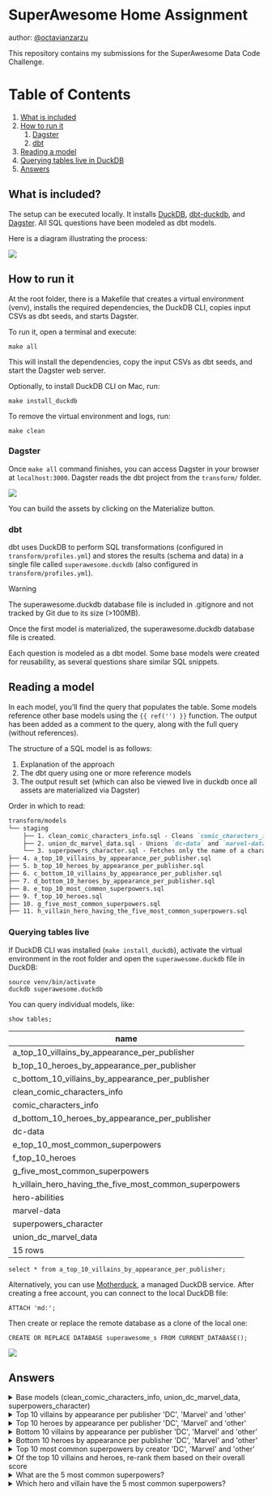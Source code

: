 # SuperAwesome Home Assignment
author: [@octavianzarzu](https://www.linkedin.com/in/octavianz/)

This repository contains my submissions for the SuperAwesome Data Code Challenge.

# Table of Contents
1. [What is included](#what-is-included)
2. [How to run it](#how-to-run-it)
    1. [Dagster](#dagster)
    2. [dbt](#dbt)
3. [Reading a model](#reading-a-model)
4. [Querying tables live in DuckDB](#querying-tables-live)
5. [Answers](#answers)


## What is included?

The setup can be executed locally. It installs [DuckDB](https://duckdb.org/), [dbt-duckdb](https://github.com/duckdb/dbt-duckdb), and [Dagster](https://dagster.io/). All SQL questions have been modeled as dbt models.

Here is a diagram illustrating the process:

![](./images/superawesome-diagram.png)

## How to run it

At the root folder, there is a Makefile that creates a virtual environment (venv), installs the required dependencies, the DuckDB CLI, copies input CSVs as dbt seeds, and starts Dagster.

To run it, open a terminal and execute:

```
make all
```

This will install the dependencies, copy the input CSVs as dbt seeds, and start the Dagster web server.

Optionally, to install DuckDB CLI on Mac, run:

```
make install_duckdb
```

To remove the virtual environment and logs, run:

```
make clean
```

### Dagster

Once `make all` command finishes, you can access Dagster in your browser at `localhost:3000`. Dagster reads the dbt project from the `transform/` folder.

![](./images/superawesome-dagster.png)

You can build the assets by clicking on the Materialize button.

### dbt 

dbt uses DuckDB to perform SQL transformations (configured in `transform/profiles.yml`) and stores the results (schema and data) in a single file called `superawesome.duckdb` (also configured in `transform/profiles.yml`).

> [!WARNING]
> The superawesome.duckdb database file is included in .gitignore and not tracked by Git due to its size (>100MB).

Once the first model is materialized, the superawesome.duckdb database file is created.

Each question is modeled as a dbt model. Some base models were created for reusability, as several questions share similar SQL snippets.

## Reading a model

In each model, you’ll find the query that populates the table. Some models reference other base models using the `{{ ref('') }}` function. The output has been added as a comment to the query, along with the full query (without references).

The structure of a SQL model is as follows:

1.	Explanation of the approach
2.	The dbt query using one or more reference models
3.	The output result set (which can also be viewed live in duckdb once all assets are materialized via Dagster)

Order in which to read: 

```md
transform/models
└── staging
    ├── 1. clean_comic_characters_info.sql - Cleans `comic_characters_info`. Used in Questions a, b, c, d, f
    ├── 2. union_dc_marvel_data.sql - Unions `dc-data` and `marvel-data`. Used in Questions a, b, c, d, e, f
    └── 3. superpowers_character.sql - Fetches only the name of a character and their superpower. Used in Questions e, g, h
├── 4. a_top_10_villains_by_appearance_per_publisher.sql
├── 5. b_top_10_heroes_by_appearance_per_publisher.sql
├── 6. c_bottom_10_villains_by_appearance_per_publisher.sql
├── 7. d_bottom_10_heroes_by_appearance_per_publisher.sql
├── 8. e_top_10_most_common_superpowers.sql
├── 9. f_top_10_heroes.sql
├── 10. g_five_most_common_superpowers.sql
├── 11. h_villain_hero_having_the_five_most_common_superpowers.sql
```


### Querying tables live 

If DuckDB CLI was installed (`make install_duckdb`), activate the virtual environment in the root folder and open the `superawesome.duckdb` file in DuckDB:

```
source venv/bin/activate
duckdb superawesome.duckdb
```

You can query individual models, like:

```
show tables;
```

|                           name                           |
|----------------------------------------------------------|
| a_top_10_villains_by_appearance_per_publisher             |
| b_top_10_heroes_by_appearance_per_publisher               |
| c_bottom_10_villains_by_appearance_per_publisher          |
| clean_comic_characters_info                               |
| comic_characters_info                                     |
| d_bottom_10_heroes_by_appearance_per_publisher            |
| dc-data                                                   |
| e_top_10_most_common_superpowers                          |
| f_top_10_heroes                                           |
| g_five_most_common_superpowers                            |
| h_villain_hero_having_the_five_most_common_superpowers    |
| hero-abilities                                            |
| marvel-data                                               |
| superpowers_character                                     |
| union_dc_marvel_data                                      |
|                           15 rows                        |

```
select * from a_top_10_villains_by_appearance_per_publisher;
```

Alternatively, you can use [Motherduck](https://motherduck.com/), a managed DuckDB service. After creating a free account, you can connect to the local DuckDB file:

```
ATTACH 'md:';
```

Then create or replace the remote database as a clone of the local one:

```
CREATE OR REPLACE DATABASE superawesome_s FROM CURRENT_DATABASE();
```

![](./images/superawesome-motherduck.png)

## Answers

<details><summary>Base models (clean_comic_characters_info, union_dc_marvel_data, superpowers_character) </summary>

### model: [clean_comic_characters_info](./transform/models/staging/clean_comic_characters_info.sql)

1.  The `Alignment` column (good, bad, neutral, and 7 NA values) identifies a character as either a villain (bad) or a hero (good).
2.  There is only one character that is identified as both a villain (bad) and a hero (good):
    
    ```sql
    SELECT name
    FROM comic_characters_info
    GROUP BY name
    HAVING count(distinct alignment) > 1;
    ```
    
    | Name  |
    |-------|
    | Atlas |
    
    However, this character is labeled differently by different publishers:
    
    | Name  | Alignment | Publisher         |
    |-------|-----------|-------------------|
    | Atlas | good      | Marvel Comics     |
    | Atlas | bad       | DC Comics         |
    
    Most questions focus on publisher-specific answers, so this doesn’t pose an issue.

3.  There are duplicate character names, and some characters appear across multiple publishers (e.g., `Atlas` above). Since no question requires attributes from `comic_characters_info` beyond name, alignment, and publisher, we can safely ‘drop’ the remaining features and select only one entry per character, publisher, and alignment.

    ```sql
    SELECT 
        name, 
        alignment, 
        publisher
    FROM comic_characters_info
    QUALIFY row_number() OVER (PARTITION BY name, alignment, publisher) = 1
    ORDER BY name;
    ```

    **718 rows (734 without filtering)**

    Some characters lack publisher information, but this does not affect our analysis.
    
    This subset will act as the base for further analysis.


    ```sql clean_comic_characters_info
    SELECT 
        name, 
        alignment, 
        publisher
    FROM {{ ref('comic_characters_info') }} 
    QUALIFY row_number() OVER (PARTITION BY name, alignment, publisher) = 1
    ORDER BY name
    ```

### model: [union_dc_marvel_data](./transform/models/staging/union_dc_marvel_data.sql)
    
**dc-data table**

1. The name represents a concatenation of the character name and the universe/comic name (in parentheses). We can extract only the first part (before the parentheses) using `split_part`, but there may be cases where the character name contains parentheses as well. Let’s look at those cases:

    ```sql
    SELECT split_part(name, '(', 1) as character_name 
    FROM "dc-data"
    GROUP BY ALL 
    HAVING count(*) > 1;
    ```

    **17 rows returned, of which:**
    
    - 12 have the same alive status (either deceased or alive in both comics they appear in)
    - 5 have a different status (deceased in one comic, alive in another)

    The only noticeable entry is `Krypto`

    ```sql
    SELECT split_part(name, '(', 1) as character_name, name, alive, appearances 
    FROM "dc-data"
    WHERE name like 'Krypto %';
    ```

    | character_name       | name                             | alive              | appearances |
    |----------------------|----------------------------------|--------------------|-------------|
    | Krypto 	           | Krypto (New Earth)	              | Living Characters  | 109         |
    | Krypto the Earth Dog | Krypto the Earth Dog (New Earth) | Living Characters  | 24          |
    | Krypto 	           | Krypto (Clone) (New Earth)       |	Deceased Characters| 1           |

    Even though it’s a clone/duplicate entry, the status is different, so the additional appearance will count toward the total.

    ```sql
    SELECT split_part(name, '(', 1) as character_name, 
       sum(appearances) 
    FROM "marvel-data"
    GROUP BY character_name
    ```

**marvel-data table** 

1. The same analysis can be done as for the `dc-data` file.

2. Character names are lowercase in `marvel-data`, while in `dc-data` and `comic_characters_info` they are capitalized.


    ```sql union_dc_marvel_data
    WITH 
    clean_dc_data AS 
    (
        SELECT 
            split_part(name, ' (', 1) as character_name, 
            sum(appearances) as appearances
        FROM {{ ref('dc-data') }} 
        GROUP BY character_name
    ),
    clean_marvel_data AS 
    (
        SELECT 
            split_part(name, ' (', 1) as character_name, 
            sum(appearances) as appearances
        FROM {{ ref('marvel-data') }} 
        GROUP BY character_name
    )
    SELECT 'DC Comics' as publisher, character_name, appearances
    FROM clean_dc_data
    UNION 
    SELECT 'Marvel Comics' as publisher, character_name, appearances
    FROM clean_marvel_data
    ```

### model: [superpowers_character](./transform/models/staging/superpowers_character.sql)

1. Cleans up the character name.
    
    ```sql
    SELECT 
        split_part(name, ' (', 1) as name, 
        superpowers
    FROM {{ ref('hero-abilities') }}
    ```

</details>

<details><summary>Top 10 villains by appearance per publisher 'DC', 'Marvel' and 'other'</summary>

### model: [a_top_10_villains_by_appearance_per_publisher](./transform/models/a_top_10_villains_by_appearance_per_publisher.sql)

1. Starting from the [clean_comic_characters_info](./transform/models/staging/clean_comic_characters_info.sql) model, and joining with the appearance data from the [dc-data and marvel-data union](./transform/models/staging/union_dc_marvel_data.sql).

2. Filter only the top 10 villains by appearances per publisher using the `QUALIFY` clause.

    ```sql
    SELECT 
        ccci.name,
        ccci.publisher,
        dmd.appearances
    FROM {{ ref('clean_comic_characters_info') }} ccci
        INNER JOIN {{ ref('union_dc_marvel_data') }} dmd ON lower(ccci.name) = lower(dmd.character_name) AND ccci.publisher = dmd.publisher
    WHERE ccci.alignment = 'bad'
    QUALIFY ROW_NUMBER() OVER (partition by ccci.publisher order by dmd.appearances desc) <= 10
    ORDER BY publisher asc, appearances desc
    ```

    | Name              | Publisher      | Appearances |
    |-------------------|----------------|-------------|
    | Joker             | DC Comics      | 517         |
    | Swamp Thing       | DC Comics      | 309         |
    | Big Barda         | DC Comics      | 216         |
    | Gorilla Grodd     | DC Comics      | 179         |
    | Bane              | DC Comics      | 157         |
    | Maxima            | DC Comics      | 124         |
    | Granny Goodness   | DC Comics      | 115         |
    | Black Manta       | DC Comics      | 95          |
    | Amazo             | DC Comics      | 71          |
    | Mister Mxyzptlk   | DC Comics      | 64          |
    | Sabretooth        | Marvel Comics  | 382         |
    | Venom             | Marvel Comics  | 371         |
    | Mephisto          | Marvel Comics  | 317         |
    | Thanos            | Marvel Comics  | 317         |
    | Bullseye          | Marvel Comics  | 277         |
    | Mandarin          | Marvel Comics  | 193         |
    | Ultron            | Marvel Comics  | 187         |
    | Sebastian Shaw    | Marvel Comics  | 174         |
    | Hela              | Marvel Comics  | 170         |
    | Dormammu          | Marvel Comics  | 132         |

    > Note: Many rows are filtered out when joining with `clean_comics_character_info` (this can be observed by changing from an INNER JOIN to a FULL OUTER JOIN). While one might perform the analysis based on dc-data and marvel-data only, we cannot determine if a character is good or bad without performing this join.

    Extended query without dbt ref's:

    ```sql 

    WITH clean_comics_character_info AS 
    (
        SELECT 
            name, 
            alignment, 
            publisher,
        FROM comic_characters_info
        QUALIFY row_number() OVER (PARTITION BY name, alignment, publisher) = 1
        ORDER BY name
    ),
    clean_dc_data AS 
    (
        SELECT 
            split_part(name, ' (', 1) as character_name, 
            sum(appearances) as appearances
        FROM "dc-data"
        GROUP BY character_name
    ),
    clean_marvel_data AS 
    (
        SELECT 
            split_part(name, ' (', 1) as character_name, 
            sum(appearances) as appearances
        FROM "marvel-data"
        GROUP BY character_name
    ),
    dc_marvel_data AS 
    (
        SELECT 'DC Comics' as publisher, character_name, appearances
        FROM clean_dc_data
        UNION 
        SELECT 'Marvel Comics' as publisher, character_name, appearances
        FROM clean_marvel_data
    )
    SELECT 
        ccci.name,
        ccci.publisher,
        dmd.appearances
    FROM clean_comics_character_info ccci
        INNER JOIN dc_marvel_data dmd ON lower(ccci.name) = lower(dmd.character_name) AND ccci.publisher = dmd.publisher
    WHERE ccci.alignment = 'bad'
    QUALIFY ROW_NUMBER() OVER (partition by ccci.publisher order by dmd.appearances desc) <= 10
    ORDER BY publisher asc, appearances desc
    ```

</details>


<details><summary>Top 10 heroes by appearance per publisher 'DC', 'Marvel' and 'other'</summary>

### model: [b_top_10_heroes_by_appearance_per_publisher.sql](./transform/models/b_top_10_heroes_by_appearance_per_publisher.sql)

1. Same as above, only replacing the alignment condition to be equal to `Good`.

    ```sql
    SELECT 
        ccci.name,
        ccci.publisher,
        dmd.appearances
    FROM {{ ref('clean_comic_characters_info') }} ccci
        INNER JOIN {{ ref('union_dc_marvel_data') }} dmd ON lower(ccci.name) = lower(dmd.character_name) AND ccci.publisher = dmd.publisher
    WHERE ccci.alignment = 'good'
    QUALIFY ROW_NUMBER() OVER (partition by ccci.publisher order by dmd.appearances desc) <= 10
    ORDER BY publisher asc, appearances desc
    ```

    | Name              | Publisher      | Appearances |
    |-------------------|----------------|-------------|
    | Batman            | DC Comics      | 3093        |
    | Superman          | DC Comics      | 2496        |
    | Wonder Woman      | DC Comics      | 1231        |
    | Aquaman           | DC Comics      | 1121        |
    | Flash             | DC Comics      | 1028        |
    | Alan Scott        | DC Comics      | 969         |
    | Alfred Pennyworth | DC Comics      | 930         |
    | Kyle Rayner       | DC Comics      | 716         |
    | Guy Gardner       | DC Comics      | 593         |
    | John Stewart      | DC Comics      | 549         |
    | Spider-Man        | Marvel Comics  | 4043        |
    | Captain America   | Marvel Comics  | 3362        |
    | Wolverine         | Marvel Comics  | 3062        |
    | Iron Man          | Marvel Comics  | 2966        |
    | Thor              | Marvel Comics  | 2259        |
    | Hulk              | Marvel Comics  | 2019        |
    | Vision            | Marvel Comics  | 1137        |
    | Jean Grey         | Marvel Comics  | 1115        |
    | Emma Frost        | Marvel Comics  | 886         |
    | Luke Cage         | Marvel Comics  | 862         |

</details>


<details><summary>Bottom 10 villains by appearance per publisher 'DC', 'Marvel' and 'other'</summary>

### model: [c_bottom_10_villains_by_appearance_per_publisher.sql](./transform/models/c_bottom_10_villains_by_appearance_per_publisher.sql)

1. Same query as in Question 1, but changing the ordering in the QUALIFY clause from 
`dmd.appearances DESC` to `dmd.appearances ASC`, and updating the ORDER BY in the outer query for readability.

    ```sql
    SELECT 
        ccci.name,
        ccci.publisher,
        dmd.appearances
    FROM {{ ref('clean_comic_characters_info') }} ccci
        INNER JOIN {{ ref('union_dc_marvel_data') }} dmd ON lower(ccci.name) = lower(dmd.character_name) AND ccci.publisher = dmd.publisher
    WHERE ccci.alignment = 'bad'
    QUALIFY ROW_NUMBER() OVER (partition by ccci.publisher order by dmd.appearances asc) <= 10
    ORDER BY publisher asc, appearances asc
    ```

    | Name              | Publisher      | Appearances |
    |-------------------|----------------|-------------|
    | White Canary      | DC Comics      | 6           |
    | Siren             | DC Comics      | 8           |
    | Faora             | DC Comics      | 15          |
    | Parademon         | DC Comics      | 15          |
    | Atlas             | DC Comics      | 16          |
    | Steppenwolf       | DC Comics      | 23          |
    | Trigon            | DC Comics      | 58          |
    | Mister Mxyzptlk   | DC Comics      | 64          |
    | Amazo             | DC Comics      | 71          |
    | Black Manta       | DC Comics      | 95          |
    | Bird-Man          | Marvel Comics  | 1           |
    | Tiger Shark       | Marvel Comics  | 1           |
    | Abomination       | Marvel Comics  | 1           |
    | Hydro-Man         | Marvel Comics  | 1           |
    | Yellow Claw       | Marvel Comics  | 1           |
    | Black Mamba       | Marvel Comics  | 1           |
    | Apocalypse        | Marvel Comics  | 2           |
    | Red Skull         | Marvel Comics  | 2           |
    | Vulture           | Marvel Comics  | 2           |
    | Snake-Eyes        | Marvel Comics  | 3           |

</details>

<details><summary> Bottom 10 heroes by appearance per publisher 'DC', 'Marvel' and 'other'</summary>

### model: [d_bottom_10_heroes_by_appearance_per_publisher.sql](./transform/models/d_bottom_10_heroes_by_appearance_per_publisher.sql)

1. Same query as in Question 2, but changing the ordering in the QUALIFY clause from 
`dmd.appearances DESC` to `dmd.appearances ASC`, and updating the ORDER BY in the outer query for readability.

    ```sql
    SELECT 
        ccci.name,
        ccci.publisher,
        dmd.appearances
    FROM {{ ref('clean_comic_characters_info') }} ccci
        INNER JOIN {{ ref('union_dc_marvel_data') }} dmd ON lower(ccci.name) = lower(dmd.character_name) AND ccci.publisher = dmd.publisher
    WHERE ccci.alignment = 'good'
    QUALIFY ROW_NUMBER() OVER (partition by ccci.publisher order by dmd.appearances asc) <= 10
    ORDER BY publisher asc, appearances asc

    ```

    | Name              | Publisher      | Appearances |
    |-------------------|----------------|-------------|
    | White Canary      | DC Comics      | 6           |
    | Siren             | DC Comics      | 8           |
    | Faora             | DC Comics      | 15          |
    | Parademon         | DC Comics      | 15          |
    | Atlas             | DC Comics      | 16          |
    | Steppenwolf       | DC Comics      | 23          |
    | Trigon            | DC Comics      | 58          |
    | Mister Mxyzptlk   | DC Comics      | 64          |
    | Amazo             | DC Comics      | 71          |
    | Black Manta       | DC Comics      | 95          |
    | Bird-Man          | Marvel Comics  | 1           |
    | Tiger Shark       | Marvel Comics  | 1           |
    | Abomination       | Marvel Comics  | 1           |
    | Hydro-Man         | Marvel Comics  | 1           |
    | Yellow Claw       | Marvel Comics  | 1           |
    | Black Mamba       | Marvel Comics  | 1           |
    | Apocalypse        | Marvel Comics  | 2           |
    | Red Skull         | Marvel Comics  | 2           |
    | Vulture           | Marvel Comics  | 2           |
    | Snake-Eyes        | Marvel Comics  | 3           |

</details>

<details><summary> Top 10 most common superpowers by creator 'DC', 'Marvel' and 'other'</summary>

### model: [e_top_10_most_common_superpowers.sql](./transform/models/e_top_10_most_common_superpowers.sql)

1. Join superpowers with clean_dc_marvel_data (similar to Questions 1, 2, 3, and 4).

    ```sql
    WITH superpowers AS 
    (
    SELECT 
            name,
            superpowers
    FROM {{ ref('superpowers_character') }}
    ),
    dc_marvel_data AS 
    (
        SELECT 
            publisher, 
            character_name
        FROM {{ ref("union_dc_marvel_data")}}
    ),
    publisher_superpowers_join AS
    (
        SELECT 
            sp.name,
            dmd.publisher,
            sp.superpowers
        FROM superpowers sp
            INNER JOIN dc_marvel_data dmd ON lower(sp.name) = lower(dmd.character_name)
    ),
    ..
    ```

2. Convert the `superpowers` column into an array and using UNNEST so each superpower from the array appears on a separate row for each publisher.

    ```sql 
    ,
    publisher_superpowers_join_unnest AS 
    (
    SELECT 
        UNNEST(CAST(superpowers AS VARCHAR[])) as superpower, 
        publisher
    FROM publisher_superpowers_join
    )
    ...
    ```

3. Count how many times each superpower is mentioned per publisher and apply the same QUALIFY clause as in Questions 1-4 to only output the top 10 per publisher.

    ```sql 
    SELECT 
        replace(superpower,'''','') as superpower,
        publisher,
        count(*) as count  
    FROM publisher_superpowers_join_unnest
    GROUP BY superpower, publisher
    QUALIFY ROW_NUMBER() OVER (partition by publisher order by count(*) desc) <= 10
    ORDER BY publisher, count(*) DESC
    ```

**Final query**:

    ```sql 
    WITH superpowers AS 
    (
    SELECT 
            name,
            superpowers
    FROM {{ ref('superpowers_character') }}
    ),
    dc_marvel_data AS 
    (
        SELECT 
            publisher, 
            character_name
        FROM {{ ref("union_dc_marvel_data")}}
    ),
    publisher_superpowers_join AS
    (
        SELECT 
            sp.name,
            dmd.publisher,
            sp.superpowers
        FROM superpowers sp
            INNER JOIN dc_marvel_data dmd ON lower(sp.name) = lower(dmd.character_name)
    ),
    publisher_superpowers_join_unnest AS 
    (
    SELECT 
        UNNEST(CAST(superpowers AS VARCHAR[])) as superpower, 
        publisher
    FROM publisher_superpowers_join
    )
    SELECT 
        replace(superpower,'''','') as superpower,
        publisher,
        count(*) as count  
    FROM publisher_superpowers_join_unnest
    GROUP BY superpower, publisher
    QUALIFY ROW_NUMBER() OVER (partition by publisher order by count(*) desc) <= 10
    ORDER BY publisher, count(*) DESC
    ```

    | Name              | Publisher      | Appearances |
    |-------------------|----------------|-------------|
    | White Canary      | DC Comics      | 6           |
    | Siren             | DC Comics      | 8           |
    | Faora             | DC Comics      | 15          |
    | Parademon         | DC Comics      | 15          |
    | Atlas             | DC Comics      | 16          |
    | Steppenwolf       | DC Comics      | 23          |
    | Trigon            | DC Comics      | 58          |
    | Mister Mxyzptlk   | DC Comics      | 64          |
    | Amazo             | DC Comics      | 71          |
    | Black Manta       | DC Comics      | 95          |
    | Bird-Man          | Marvel Comics  | 1           |
    | Tiger Shark       | Marvel Comics  | 1           |
    | Abomination       | Marvel Comics  | 1           |
    | Hydro-Man         | Marvel Comics  | 1           |
    | Yellow Claw       | Marvel Comics  | 1           |
    | Black Mamba       | Marvel Comics  | 1           |
    | Apocalypse        | Marvel Comics  | 2           |
    | Red Skull         | Marvel Comics  | 2           |
    | Vulture           | Marvel Comics  | 2           |
    | Snake-Eyes        | Marvel Comics  | 3           |

</details>

<details><summary> Of the top 10 villains and heroes, re-rank them based on their overall score</summary>

### model: [f_top_10_heroes.sql](./transform/models/f_top_10_heroes.sql)

1. Let’s start with the result from Questions 1 and 2 and remove the `alignment = 'good'` condition to retrieve both villains and heroes.

    ```sql
    WITH top_10_villains_and_heroes AS 
    (
        SELECT 
            ccci.name,
            ccci.publisher,
            dmd.appearances
        FROM {{ ref('clean_comic_characters_info') }} ccci
            INNER JOIN {{ ref('union_dc_marvel_data') }} dmd ON lower(ccci.name) = lower(dmd.character_name) AND ccci.publisher = dmd.publisher
        QUALIFY ROW_NUMBER() OVER (partition by '' order by dmd.appearances desc) <= 10
        ORDER BY appearances desc
    ),
    ```

2. Now, let’s join the `hero-abilities` table to get the `overall_score`. As we can see, there are duplicate entries for character names since a character may appear in multiple comics. We will calculate the average `overall_score` for each character. 

    > But, we encounter an error! Strings `∞` and `-` are part of the data. Let's use a CASE statement to replace these values: ∞ as 10000 (max value in the dataset is less than 1000) and - as 0. 

    ```sql
    SELECT 
        split_part(name, ' (', 1) as name, 
        AVG(CASE WHEN overall_score = '∞' THEN 10000 WHEN overall_score = '-' THEN 0 ELSE overall_score::INTEGER END) as overall_score
    FROM "hero-abilities"
    GROUP BY ALL;
    ``` 

3. Let's join the two datasets and order by the `overall_score`:

    ```sql
    WITH top_10_villains_and_heroes AS 
    (
        SELECT 
            ccci.name,
            ccci.publisher,
            dmd.appearances
        FROM {{ ref('clean_comic_characters_info') }} ccci
            INNER JOIN {{ ref('union_dc_marvel_data') }} dmd ON lower(ccci.name) = lower(dmd.character_name) AND ccci.publisher = dmd.publisher
        QUALIFY ROW_NUMBER() OVER (partition by '' order by dmd.appearances desc) <= 10
        ORDER BY appearances desc
    ),
    overall_score_by_character AS 
    (
    SELECT 
        split_part(name, ' (', 1) as name, 
        AVG(CASE WHEN overall_score = '∞' THEN 10000 WHEN overall_score = '-' THEN 0 ELSE overall_score::INTEGER END) as overall_score
    FROM {{ ref('hero-abilities')}}
    GROUP BY ALL
    )
    SELECT 
    t10.name,
    t10.publisher,
    t10.appearances,
    osc.overall_score
    FROM top_10_villains_and_heroes t10 
    LEFT JOIN overall_score_by_character osc ON t10.name = osc.name
    ORDER BY overall_score DESC
    ```

    | Name            | Publisher      | Appearances | Overall_score        |
    |-----------------|----------------|-------------|----------------------|
    | Hulk            | Marvel Comics  | 2019        | 32                   |
    | Iron Man        | Marvel Comics  | 2966        | 22.8                 |
    | Wonder Woman    | DC Comics      | 1231        | 19.66666666666668    |
    | Superman        | DC Comics      | 2496        | 17                   |
    | Vision          | Marvel Comics  | 1137        | 13                   |
    | Captain America | Marvel Comics  | 3362        | 9.66666666666666     |
    | Wolverine       | Marvel Comics  | 3062        | 8.5                  |
    | Batman          | DC Comics      | 3093        | 8                    |
    | Spider-Man      | Marvel Comics  | 4043        | 7.66666666666667     |
    | Thor            | Marvel Comics  | 2259        |                      |


    > We have used a `LEFT JOIN` given tha hero-abilities dataset doesn't contain an entry for Thor (only Thor Girl).

</details>


<details><summary> What are the 5 most common superpowers?</summary>

### model: [g_five_most_common_superpowers.sql](./transform/models/g_five_most_common_superpowers.sql)

1. We’ll use the first part of the answer from Question 5 and remove the join with the publisher.

    ```sql
    WITH superpowers AS 
    (
    SELECT 
            name,
            superpowers
    FROM {{ ref('superpowers_character') }}
    ),
    superpowers_unnest AS
    (
    SELECT 
        name,
        UNNEST(CAST(superpowers AS VARCHAR[])) as superpower
    FROM superpowers
    )
    SELECT 
        replace(superpower,'''','') as superpower,
        count(*) as count  
    FROM superpowers_unnest
    GROUP BY superpower
    QUALIFY ROW_NUMBER() OVER (partition by '' order by count(*) desc) <= 5
    ORDER BY count(*) DESC
    ```

    | Superpower      | Count |
    |-----------------|-------|
    | Agility         | 625   |
    | Stamina         | 587   |
    | Super Strength  | 582   |
    | Durability      | 557   |
    | Reflexes        | 483   |

</details>


<details><summary> Which hero and villain have the 5 most common superpowers?</summary>

### model: [h_villain_hero_having_the_five_most_common_superpowers.sql](./transform/models/h_villain_hero_having_the_five_most_common_superpowers.sql)

1. We’ll use the answer from Question 7 and join it back with `hero-abilities` to perform array searching via an INNER JOIN. Lastly, we will filter for characters who have all five of the most common superpowers.

    ```sql
    WITH superpowers AS 
    (
    SELECT 
            name,
            superpowers
    FROM {{ ref('superpowers_character') }}
    ),
    superpowers_unnest AS
    (
    SELECT 
        name,
        UNNEST(CAST(superpowers AS VARCHAR[])) as superpower
    FROM superpowers
    ), top_5_superpowers AS 
    (
    SELECT
        superpower,
        count
    FROM {{ ref("g_five_most_common_superpowers")}}
    )
    SELECT su.name
    FROM superpowers_unnest su 
    INNER JOIN top_5_superpowers t5s ON replace(su.superpower,'''','') = t5s.superpower
    GROUP BY su.name
    HAVING COUNT(*) = 5
    ```

    **199 rows returned.**

    | Name                    |
    |--------------------------|
    | A-Bomb                   |
    | Asura                    |
    | Commander Machia         |
    | Darth Nox                |
    | Devilman                 |
    | Fangtom                  |
    | Goku                     |
    | Hancock                  |
    | Harry Osborn             |
    | Hourman                  |
    | Kenshiro                 |
    | Killow                   |
    | Kisame                   |
    | Kruncha                  |
    | Lady Deadpool            |
    | Laira                    |
    | Life Entity              |
    | Namor                    |
    | Resurrection Spawn       |
    | Skales                   |
    | Spider-Gwen              |
    | The Executioner          |
    | The Great Devourer       |
    | Ultron                   |
    | Volstagg                 |
    | Angela                   |
    | Azrael                   |
    | Brainiac 5               |
    | Captain Britain          |
    | Damien Darhk             |
    | Garmadon                 |
    | Graviton                 |
    | Hogun                    |
    | Hybrid                   |
    | Invincible               |
    | Killian                  |
    | Kylo Ren                 |
    | Lucifer                  |
    | Mario                    |
    | Nadakhan                 |
    | Old King Thor            |
    | Puck                     |
    | Reign                    |
    | Shadow The Hedgehog      |
    | Skaar                    |
    | Stargirl                 |
    | The Keeper               |
    | The One Below All        |
    | Zane                     |
    | Attuma                   |
    | Bloodaxe                 |
    | Buri                     |
    | Chop'rai                 |
    | Cyborg Superman          |
    | Dante                    |
    | Dark Phoenix             |
    | Doctor Occult            |
    | Ghost Rider 2099         |
    | Grid                     |
    | Icon                     |
    | Infernal Hulk            |
    | Killmonger               |
    | Legolas                  |
    | Nagato Uzumaki           |
    | Nightcrawler             |
    | Nomad                    |
    | Samukai                  |
    | Samurai Mech (Stone Army) |
    | The Goon                 |
    | Venompool                |
    | Wesker                   |
    | World Breaker Hulk       |
    | Big Barda                |
    | Black Bolt               |
    | Caesar                   |
    | Captain Soto             |
    | Commander Blunck         |
    | Cull Obsidian            |
    | Death Seed Draken        |
    | Doom Slayer              |
    | Firestorm II             |
    | First Spinjitzu Master   |
    | General Cryptor          |
    | Grand Master Skywalker   |
    | Immortal Hulk            |
    | Iron Baron               |
    | Mongul                   |
    | Ragman                   |
    | Samurai X                |
    | Sasuke Uchiha            |
    | Scorpion                 |
    | Strange Visitor Superman |
    | The Crow                 |
    | The Upgrade              |
    | Toad                     |
    | Tobirama Senju           |
    | Ursa Major               |
    | Violator                 |
    | Warpath                  |
    | Abe Sapien               |
    | Acidicus                 |
    | Big Boss                 |
    | Catwoman                 |
    | Darth Maul               |
    | Fëanor                   |
    | Golden Ninja             |
    | Gorilla Grodd            |
    | Incredible Hulk          |
    | Lightray                 |
    | Mongul The Elder         |
    | Mystique                 |
    | Namorita                 |
    | Omega                    |
    | Powerboy                 |
    | Queen Hippolyta          |
    | Shisui Uchiha            |
    | Silk                     |
    | Solid Snake              |
    | Steel Serpent            |
    | The Rival                |
    | Vixen                   |
    | White Wolf               |
    | Wonder Girl              |
    | Zero                     |
    | Achilles Warkiller       |
    | Amazo                    |
    | Anti-Spawn               |
    | Bumblebee                |
    | Firestorm                |
    | Giant Stone Warrior      |
    | Heart Of The Monster Hulk|
    | Honey Badger             |
    | John Constantine         |
    | Kratos                   |
    | Lashina                  |
    | Madara Uchiha            |
    | Mistake                  |
    | Morlun                   |
    | Percy Jackson            |
    | Proxima Midnight         |
    | Raiden                   |
    | Selene                   |
    | Spider-Woman             |
    | Symbiote Wolverine       |
    | Thanos                   |
    | Vixen II                 |
    | Yang                     |
    | Zoom                     |
    | Angel Of Death           |
    | Annihilus                |
    | Battlestar               |
    | Bizarro-Girl             |
    | Bor Burison              |
    | Caliban                  |
    | Captain Mar-vell         |
    | Destroyer                |
    | Doomguy                  |
    | General Kozu             |
    | Granny Goodness          |
    | Green Lantern            |
    | Hellboy                  |
    | Hive                     |
    | Homelander               |
    | Karlof                   |
    | Lar Gand                 |
    | Martian Manhunter        |
    | Sonic The Hedgehog       |
    | Vampire Batman           |
    | Vergil                   |
    | Vili                     |
    | Alita                    |
    | Anacondrai Serpent       |
    | Aquaman                  |
    | Aspheera                 |
    | Balder                   |
    | Buffy                    |
    | Cheetah III              |
    | Corvus Glaive            |
    | Cosmic Hulk              |
    | Donna Troy               |
    | Dracula                  |
    | Gaara                    |
    | Gamora                   |
    | Goblin Force             |
    | Iron Destroyer           |
    | Kapau'rai                |
    | Lady Deathstrike         |
    | Lizard                   |
    | Lord Garmadon            |
    | Naruto Uzumaki           |
    | Omni-Man                 |
    | Reverse Flash            |
    | Scarlet Spider II        |
    | Shao Kahn                |
    | Shin Godzilla            |
    | Songbird                 |
    | Supergirl                |
    | T-X                      |
    | The Beyonder             |

</details>
